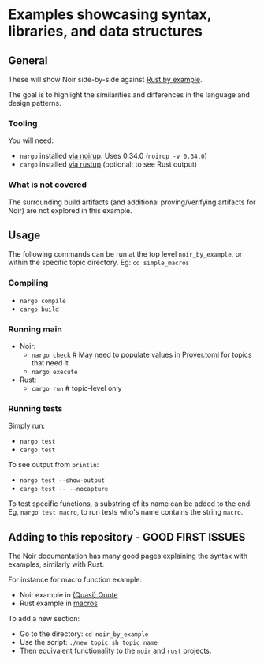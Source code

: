 # Examples showcasing syntax, libraries, and data structures

## General

These will show Noir side-by-side against [Rust by example](https://doc.rust-lang.org/rust-by-example/).

The goal is to highlight the similarities and differences in the language and design patterns.

### Tooling

You will need:

- `nargo` installed [via noirup](https://noir-lang.org/docs/getting_started/installation/). Uses 0.34.0 (`noirup -v 0.34.0`)
- `cargo` installed [via rustup](https://www.rust-lang.org/tools/install) (optional: to see Rust output)

### What is not covered

The surrounding build artifacts (and additional proving/verifying artifacts for Noir) are not explored in this example.

## Usage

The following commands can be run at the top level `noir_by_example`, or within the specific topic directory.
Eg: `cd simple_macros`

### Compiling

- `nargo compile`
- `cargo build`

### Running main

- Noir:
  - `nargo check` # May need to populate values in Prover.toml for topics that need it
  - `nargo execute`
- Rust:
  - `cargo run` # topic-level only

### Running tests

Simply run:

- `nargo test`
- `cargo test`

To see output from `println`:

- `nargo test --show-output`
- `cargo test -- --nocapture`

To test specific functions, a substring of its name can be added to the end.
Eg, `nargo test macro`, to run tests who's name contains the string `macro`.

## Adding to this repository - GOOD FIRST ISSUES

The Noir documentation has many good pages explaining the syntax with examples, similarly with Rust.

For instance for macro function example:

- Noir example in [(Quasi) Quote](https://noir-lang.org/docs/dev/noir/concepts/comptime#lowering)
- Rust example in [macros](https://doc.rust-lang.org/rust-by-example/macros.html)

To add a new section:

- Go to the directory: `cd noir_by_example`
- Use the script: `./new_topic.sh topic_name`
- Then equivalent functionality to the `noir` and `rust` projects.

